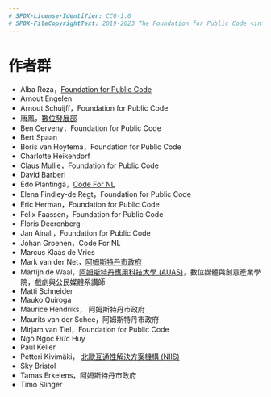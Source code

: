 ```yaml
---
# SPDX-License-Identifier: CC0-1.0
# SPDX-FileCopyrightText: 2019-2023 The Foundation for Public Code <info@publiccode.net>, https://standard.publiccode.net/AUTHORS
---
```


# 作者群

* Alba Roza，[Foundation for Public Code](https://publiccode.net/)
* Arnout Engelen
* Arnout Schuijff，Foundation for Public Code
* 唐鳳，[數位發展部](https://digitalminister.tw/)
* Ben Cerveny，Foundation for Public Code
* Bert Spaan
* Boris van Hoytema，Foundation for Public Code
* Charlotte Heikendorf
* Claus Mullie，Foundation for Public Code
* David Barberi
* Edo Plantinga，[Code For NL](https://codefor.nl/)
* Elena Findley-de Regt，Foundation for Public Code
* Eric Herman，Foundation for Public Code
* Felix Faassen，Foundation for Public Code
* Floris Deerenberg
* Jan Ainali，Foundation for Public Code
* Johan Groenen，Code For NL
* Marcus Klaas de Vries
* Mark van der Net，[阿姆斯特丹市政府](https://www.amsterdam.nl/en/)
* Martijn de Waal，[阿姆斯特丹應用科技大學 (AUAS)](https://www.amsterdamuas.com/)，數位媒體與創意產業學院，戲劇與公民媒體系講師
* Matti Schneider
* Mauko Quiroga
* Maurice Hendriks， 阿姆斯特丹市政府
* Maurits van der Schee，阿姆斯特丹市政府
* Mirjam van Tiel，Foundation for Public Code
* Ngô Ngọc Đức Huy
* Paul Keller
* Petteri Kivimäki， [北歐互通性解決方案機構 (NIIS)](https://niis.org)
* Sky Bristol
* Tamas Erkelens，阿姆斯特丹市政府
* Timo Slinger
